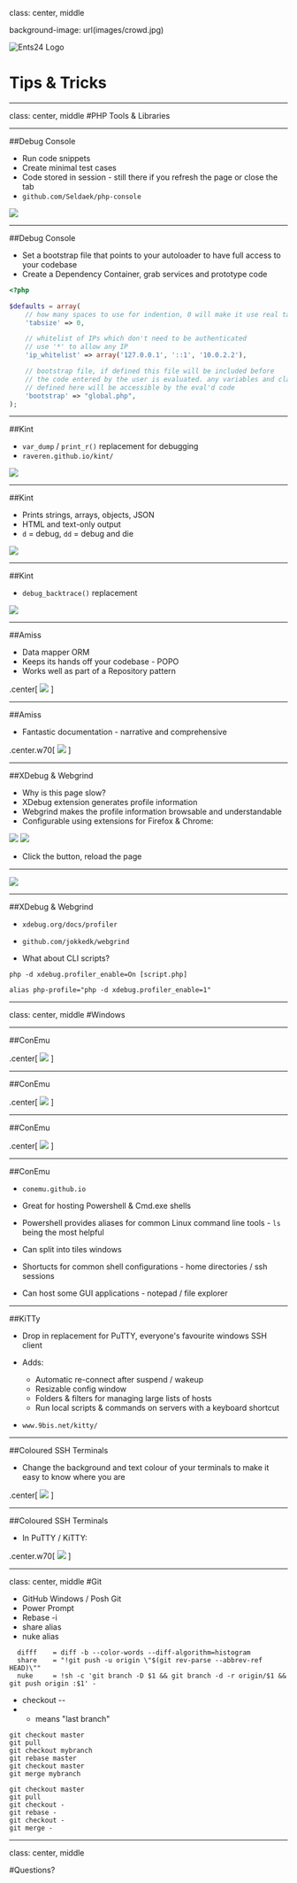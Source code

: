 class: center, middle

background-image: url(images/crowd.jpg)

![Ents24 Logo](images/logo.png)

# Tips & Tricks



---
class: center, middle
#PHP Tools & Libraries

---
##Debug Console

* Run code snippets
* Create minimal test cases
* Code stored in session - still there if you refresh the page or close the tab
* `github.com/Seldaek/php-console`

![](images/debug1.png)

---
##Debug Console

* Set a bootstrap file that points to your autoloader to have full access to your codebase
* Create a Dependency Container, grab services and prototype code

```php
<?php

$defaults = array(
    // how many spaces to use for indention, 0 will make it use real tabs
    'tabsize' => 0,

    // whitelist of IPs which don't need to be authenticated
    // use '*' to allow any IP
    'ip_whitelist' => array('127.0.0.1', '::1', '10.0.2.2'),

    // bootstrap file, if defined this file will be included before
    // the code entered by the user is evaluated. any variables and classes
    // defined here will be accessible by the eval'd code
    'bootstrap' => "global.php",
);
```

---
##Kint

* `var_dump` / `print_r()` replacement for debugging
* `raveren.github.io/kint/`

![](images/kint1.png)

---
##Kint
* Prints strings, arrays, objects, JSON
* HTML and text-only output
* `d` = debug, `dd` = debug and die

![](images/kint2.png)

---
##Kint
* `debug_backtrace()` replacement

![](images/kint3.png)

---
##Amiss
* Data mapper ORM
* Keeps its hands off your codebase - POPO
* Works well as part of a Repository pattern

.center[
![](images/amiss1.png)
]

---
##Amiss
* Fantastic documentation - narrative and comprehensive

.center.w70[
![](images/amiss2.png)
]

---
##XDebug & Webgrind
* Why is this page slow?
* XDebug extension generates profile information
* Webgrind makes the profile information browsable and understandable
* Configurable using extensions for Firefox & Chrome:

![](images/xdebug-firefox.png)
![](images/xdebug-chrome.png)

* Click the button, reload the page

---
![](images/webgrind1.png)

---
##XDebug & Webgrind

* `xdebug.org/docs/profiler`
* `github.com/jokkedk/webgrind`


* What about CLI scripts?

```
php -d xdebug.profiler_enable=On [script.php]
```

```
alias php-profile="php -d xdebug.profiler_enable=1"
```

---
class: center, middle
#Windows

---
##ConEmu

.center[
![](images/cmd1.png)
]

---
##ConEmu

.center[
![](images/conemu1.png)
]

---
##ConEmu

.center[
![](images/conemu2.png)
]

---
##ConEmu

* `conemu.github.io`


* Great for hosting Powershell & Cmd.exe shells

* Powershell provides aliases for common Linux command line tools - `ls` being the most helpful

* Can split into tiles windows

* Shortucts for common shell configurations - home directories / ssh sessions

* Can host some GUI applications - notepad / file explorer


---
##KiTTy

* Drop in replacement for PuTTY, everyone's favourite windows SSH client
* Adds:
    * Automatic re-connect after suspend / wakeup
    * Resizable config window
    * Folders & filters for managing large lists of hosts
    * Run local scripts & commands on servers with a keyboard shortcut

* `www.9bis.net/kitty/`

---
##Coloured SSH Terminals

* Change the background and text colour of your terminals to make it easy to know where you are

.center[
![](images/terms.png)
]

---
##Coloured SSH Terminals

* In PuTTY / KiTTY:

.center.w70[
![](images/col1.png)
]


---
class: center, middle
#Git

* GitHub Windows / Posh Git
* Power Prompt
* Rebase -i
* share alias
* nuke alias

```
  difff    = diff -b --color-words --diff-algorithm=histogram
  share    = "!git push -u origin \"$(git rev-parse --abbrev-ref HEAD)\""
  nuke     = !sh -c 'git branch -D $1 && git branch -d -r origin/$1 && git push origin :$1' -
```

* checkout -- 
* - means "last branch"

```
git checkout master
git pull
git checkout mybranch
git rebase master
git checkout master
git merge mybranch
```

```
git checkout master
git pull
git checkout -
git rebase -
git checkout -
git merge -
```

---
class: center, middle

#Questions?